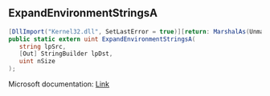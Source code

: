 ## ExpandEnvironmentStringsA

```csharp
[DllImport("Kernel32.dll", SetLastError = true)][return: MarshalAs(UnmanagedType.Bool)]
public static extern uint ExpandEnvironmentStringsA(
   string lpSrc,
   [Out] StringBuilder lpDst,
   uint nSize
);
```

Microsoft documentation: [Link](https://learn.microsoft.com/en-us/windows/win32/api/processenv/nf-processenv-expandenvironmentstringsa)
